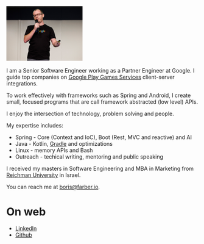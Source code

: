 
<img src="img/Header.jpg" width="200"/>

I am a Senior Software Engineer working as a Partner Engineer at Google. I guide top companies on 
[Google Play Games Services](https://developer.android.com/games/pgs/overview) client-server integrations.

To work effectively with frameworks such
as Spring and Android, I create small, focused programs that are call framework abstracted (low level) APIs.

I enjoy the intersection of technology, problem solving and people. 
 
My expertise includes:  
* Spring - Core (Context and IoC), Boot (Rest, MVC and reactive) and AI  
* Java - Kotlin, [Gradle](https://gradle.org/) and optimizations
* Linux - memory APIs and Bash
* Outreach - techical writing, mentoring and public speaking

I received my masters in Software Engineering and MBA in Marketing from [Reichman 
University](https://www.runi.ac.il/en/) in Israel.

You can reach me at <boris@farber.io>.

# On web
* [LinkedIn](https://www.linkedin.com/in/borisfarber/) 
* [Github](https://github.com/borisf) 
